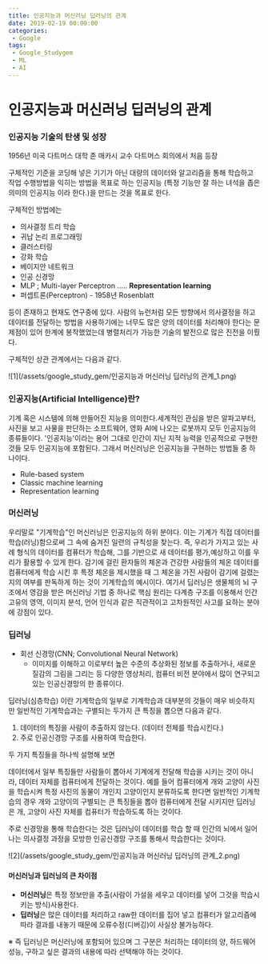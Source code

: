 ```yaml
---
title: 인공지능과 머신러닝 딥러닝의 관계
date: 2019-02-19 00:00:00
categories:
 - Google
tags:
 - Google_Studygem
 - ML
 - AI
---
```


# 인공지능과 머신러닝 딥러닝의 관계

### 인공지능 기술의 탄생 및 성장

1956년 미국 다트머스 대학 존 매카시 교수 다트머스 회의에서 처음 등장

구체적인 기준을 코딩해 넣은 기기가 아닌 대량의 데이터와 알고리즘을 통해 학습하고 작업 수행방법을 익히는 방법을 목표로 하는 인공지능 (특정 기능만 잘 하는 녀석을 좁은 의미의 인공지능 이라 한다.)을 만드는 것을 목표로 한다.

구체적인 방법에는

- 의사결정 트리 학습
- 귀납 논리 프로그래밍
- 클러스터링
- 강화 학습
- 베이지안 네트워크
- 인공 신경망
- MLP ; Multi-layer Perceptron   .....  **Representation learning**
- 퍼셉트론(Perceptron) - 1958년 Rosenblatt

등이 존재하고 현재도 연구중에 있다. 사람의 뉴런처럼 모든 방향에서 의사결정을 하고 데이터를 전달하는 방법을 사용하기에는 너무도 많은 양의 데이터를 처리해야 한다는 문제점이 있어 한계에 봉착했었는데 병렬처리가 가능한 기술의 발전으로 많은 진전을 이뤘다.



구체적인 상관 관계에서는 다음과 같다.

![1](/assets/google_study_gem/인공지능과 머신러닝 딥러닝의 관계_1.png)

### 인공지능(Artificial Intelligence)란?

기계 혹은 시스템에 의해 만들어진 지능을 의미한다.세계적인 관심을 받은 알파고부터, 사진을 보고 사물을 판단하는 소프트웨어, 영화 AI에 나오는 로봇까지 모두 인공지능의 종류들이다. '인공지능'이라는 용어 그대로 인간이 지닌 지적 능력을 인공적으로 구현한 것들 모두 인공지능에 포함된다. 그래서 머신러닝은 인공지능을 구현하는 방법들 중 하나이다.

- Rule-based system
- Classic machine learning
- Representation learning



### 머신러닝

우리말로 "기계학습"인 머신러닝은 인공지능의 하위 분야다. 이는 기계가 직접 데이터를 학습(러닝)함으로써 그 속에 숨겨진 일련의 규칙성을 찾는다. 즉, 우리가 가지고 있는 사례 형식의 데이터를 컴퓨터가 학습해, 그를 기반으로 새 데이터를 평가,예상하고 이를 우리가 활용할 수 있게 한다. 감기에 걸린 환자들의 체온과 건강한 사람들의 체온 데이터를 컴퓨터에게 학습 시킨 후 특정 체온을 제시했을 때 그 체온을 가진 사람이 감기에 걸렸는지의 여부를 판독하게 하는 것이 기계학습의 예시이다. 여기서 딥러닝은 생물체의 뇌 구조에서 영감을 받은 머신러닝 기법 중 하나로 핵심 원리는 다계층 구조를 이용해서 인간 고유의 영역, 이미지 분석, 언어 인식과 같은 직관적이고 고차원적인 사고를 요하는 분야에 강점이 있다.



### 딥러닝

- 회선 신경망(CNN; Convolutional Neural Network)
  - 이미지를 이해하고 이로부터 높은 수준의 추상화된 정보를 추출하거나, 새로운 질감의 그림을 그리는 등 다양한 영상처리, 컴퓨터 비전 분야에서 많이 연구되고 있는 인공신경망의 한 종류이다.

딥러닝(심층학습) 이란 기계학습의 일부로 기계학습과 대부분의 것들이 매우 비슷하지만 일반적인 기계학습과는 구별되는 두가지 큰 특징을 뽑으면 다음과 같다.

1. 데이터의 특징을 사람이 추출하지 않는다. (데이터 전체를 학습시킨다.)
2. 주로 인공신경망 구조를 사용하여 학습한다.



두 가지 특징들을 하나씩 설명해 보면

데이터에서 일부 특징들만 사람들이 뽑아서 기계에게 전달해 학습을 시키는 것이 아니라, 데이터 자체를 컴퓨터에게 전달하는 것이다. 예를 들어 컴퓨터에게 개와 고양이 사진을 학습시켜 특정 사진의 동물이 개인지 고양이인지 분류하도록 한다면 일반적인 기계학습의 경우 개와 고양이의 구별되는 큰 특징들을 뽑아 컴퓨터에게 전달 시키지만 딥러닝은 개, 고양이 사진 자체를 컴퓨터가 학습하도록 하는 것이다.



주로 신경망을 통해 학습한다는 것은 딥러닝이 데이터를 학습 할 때 인간의 뇌에서 일어나는 의사결정 과정을 모방한 인공신경망 구조를 통해서 학습한다는 것이다.



![2](/assets/google_study_gem/인공지능과 머신러닝 딥러닝의 관계_2.png)





#### 머신러닝과 딥러닝의 큰 차이점

- **머신러닝**은 특정 정보만을 추출(사람이 가설을 세우고 데이터를 넣어 그것을 학습시키는 방식)사용한다.
- **딥러닝**은 많은 데이터를 처리하고 raw한 데이터를 집어 넣고 컴퓨터가 알고리즘에 따라 결과를 내놓기 때문에 오류수정(디버깅)이 사실상 불가능하다.

※ 즉 딥러닝은 머신러닝에 포함되어 있으며 그 구분은 처리하는 데이터의 양, 하드웨어 성능, 구하고 싶은 결과의 내용에 따라 선택해야 하는 것이다.